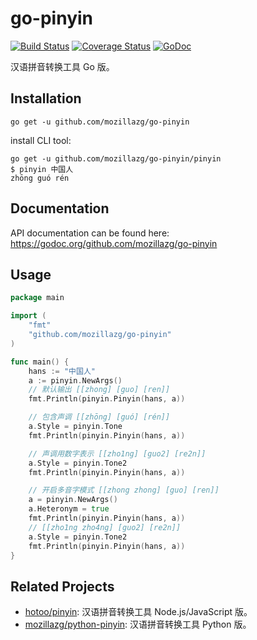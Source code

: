 go-pinyin
=========

[![Build Status](https://travis-ci.org/mozillazg/go-pinyin.svg?branch=master)](https://travis-ci.org/mozillazg/go-pinyin)
[![Coverage Status](https://coveralls.io/repos/mozillazg/go-pinyin/badge.png?branch=master)](https://coveralls.io/r/mozillazg/go-pinyin?branch=master)
[![GoDoc](https://godoc.org/github.com/mozillazg/go-pinyin?status.svg)](https://godoc.org/github.com/mozillazg/go-pinyin)

汉语拼音转换工具 Go 版。


Installation
------------

```
go get -u github.com/mozillazg/go-pinyin
```

install CLI tool:

```
go get -u github.com/mozillazg/go-pinyin/pinyin
$ pinyin 中国人
zhōng guó rén
```


Documentation
--------------

API documentation can be found here:
https://godoc.org/github.com/mozillazg/go-pinyin


Usage
------

```go
package main

import (
	"fmt"
	"github.com/mozillazg/go-pinyin"
)

func main() {
	hans := "中国人"
	a := pinyin.NewArgs()
	// 默认输出 [[zhong] [guo] [ren]]
	fmt.Println(pinyin.Pinyin(hans, a))

	// 包含声调 [[zhōng] [guó] [rén]]
	a.Style = pinyin.Tone
	fmt.Println(pinyin.Pinyin(hans, a))

	// 声调用数字表示 [[zho1ng] [guo2] [re2n]]
	a.Style = pinyin.Tone2
	fmt.Println(pinyin.Pinyin(hans, a))

	// 开启多音字模式 [[zhong zhong] [guo] [ren]]
	a = pinyin.NewArgs()
	a.Heteronym = true
	fmt.Println(pinyin.Pinyin(hans, a))
	// [[zho1ng zho4ng] [guo2] [re2n]]
	a.Style = pinyin.Tone2
	fmt.Println(pinyin.Pinyin(hans, a))
}
```


Related Projects
-----------------

* [hotoo/pinyin](https://github.com/hotoo/pinyin): 汉语拼音转换工具 Node.js/JavaScript 版。
* [mozillazg/python-pinyin](https://github.com/mozillazg/python-pinyin): 汉语拼音转换工具 Python 版。
